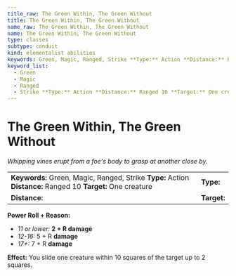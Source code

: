 ```yaml
---
title_raw: The Green Within, The Green Without
title: The Green Within, The Green Without
name_raw: The Green Within, The Green Without
name: The Green Within, The Green Without
type: classes
subtype: conduit
kind: elementalist abilities
keywords: Green, Magic, Ranged, Strike **Type:** Action **Distance:** Ranged 10 **Target:** One creature
keyword_list:
  - Green
  - Magic
  - Ranged
  - Strike **Type:** Action **Distance:** Ranged 10 **Target:** One creature
---
```


# The Green Within, The Green Without

*Whipping vines erupt from a foe's body to grasp at another close by.*

|                                                                                                              |             |
| :----------------------------------------------------------------------------------------------------------- | :---------- |
| **Keywords:** Green, Magic, Ranged, Strike **Type:** Action **Distance:** Ranged 10 **Target:** One creature | **Type:**   |
| **Distance:**                                                                                                | **Target:** |

**Power Roll + Reason:**

- *11 or lower:* **2 + R damage**
- *12-16:* 5 + R **damage**
- *17+:* 7 + R **damage**

**Effect:** You slide one creature within 10 squares of the target up to 2 squares.
